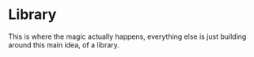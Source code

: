 # Library 

This is where the magic actually happens, everything else is just building around this main idea, of a library. 
